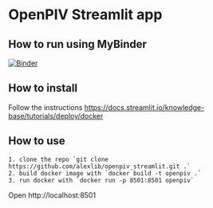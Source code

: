 # OpenPIV Streamlit app

## How to run using MyBinder
[![Binder](https://mybinder.org/badge_logo.svg)](https://mybinder.org/v2/gh/alexlib/openpiv_streamlit/master)

## How to install 

Follow the instructions https://docs.streamlit.io/knowledge-base/tutorials/deploy/docker 

## How to use 

    1. clone the repo `git clone https://github.com/alexlib/openpiv_streamlit.git .`
    2. build docker image with `docker build -t openpiv .`
    3. run docker with `docker run -p 8501:8501 openpiv`

Open http://localhost:8501
